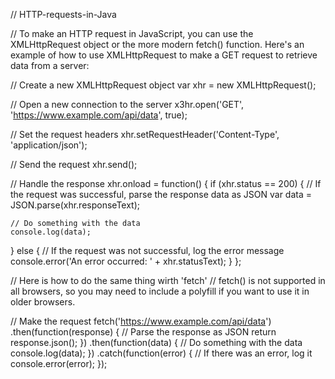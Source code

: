 // HTTP-requests-in-Java

// To make an HTTP request in JavaScript, you can use the XMLHttpRequest object or the more modern fetch() function. Here's an example of how to use XMLHttpRequest to make a GET request to retrieve data from a server:

// Create a new XMLHttpRequest object
var xhr = new XMLHttpRequest();

// Open a new connection to the server
x3hr.open('GET', 'https://www.example.com/api/data', true);

// Set the request headers
xhr.setRequestHeader('Content-Type', 'application/json');

// Send the request
xhr.send();

// Handle the response
xhr.onload = function() {
  if (xhr.status == 200) {
    // If the request was successful, parse the response data as JSON
    var data = JSON.parse(xhr.responseText);

    // Do something with the data
    console.log(data);
  } else {
    // If the request was not successful, log the error message
    console.error('An error occurred: ' + xhr.statusText);
  }
};

// Here is how to do the same thing wirth 'fetch' 
// fetch() is not supported in all browsers, so you may need to include a polyfill if you want to use it in older browsers.

// Make the request
fetch('https://www.example.com/api/data')
  .then(function(response) {
    // Parse the response as JSON
    return response.json();
  })
  .then(function(data) {
    // Do something with the data
    console.log(data);
  })
  .catch(function(error) {
    // If there was an error, log it
    console.error(error);
  });

